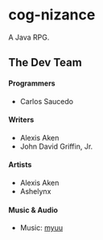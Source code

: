 # cog-nizance
A Java RPG.

## The Dev Team

#### Programmers
- Carlos Saucedo

#### Writers
- Alexis Aken
- John David Griffin, Jr.

#### Artists
- Alexis Aken
- Ashelynx

#### Music & Audio
- Music: [myuu](https://www.youtube.com/channel/UCiSKnkKCKAQVxMUWpZQobuQ)